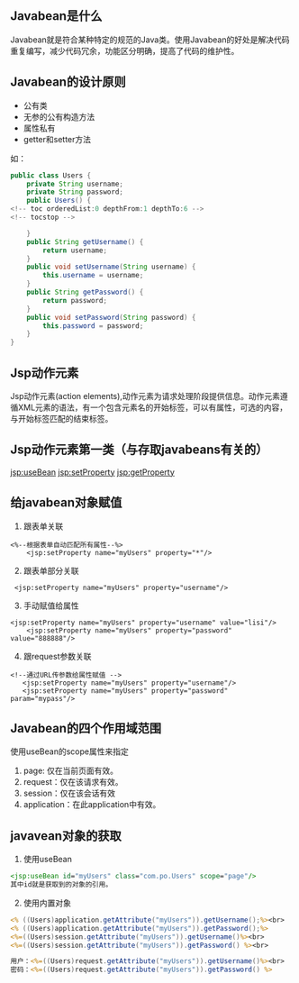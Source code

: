 
<!-- toc orderedList:0 depthFrom:1 depthTo:6 -->
<!-- tocstop -->

## Javabean是什么
Javabean就是符合某种特定的规范的Java类。使用Javabean的好处是解决代码重复编写，减少代码冗余，功能区分明确，提高了代码的维护性。

## Javabean的设计原则
- 公有类
- 无参的公有构造方法
- 属性私有
- getter和setter方法

如：
``` Java
public class Users {
    private String username;
    private String password;
    public Users() {
<!-- toc orderedList:0 depthFrom:1 depthTo:6 -->
<!-- tocstop -->

    }
    public String getUsername() {
        return username;
    }
    public void setUsername(String username) {
        this.username = username;
    }
    public String getPassword() {
        return password;
    }
    public void setPassword(String password) {
        this.password = password;
    }
}
```
## Jsp动作元素
Jsp动作元素(action elements),动作元素为请求处理阶段提供信息。动作元素遵循XML元素的语法，有一个包含元素名的开始标签，可以有属性，可选的内容，与开始标签匹配的结束标签。

## Jsp动作元素第一类（与存取javabeans有关的）
<jsp:useBean> <jsp:setProperty> <jsp:getProperty>

## 给javabean对象赋值
1. 跟表单关联
```
<%--根据表单自动匹配所有属性--%>
    <jsp:setProperty name="myUsers" property="*"/>
```
2. 跟表单部分关联
```
 <jsp:setProperty name="myUsers" property="username"/>
```
3. 手动赋值给属性
```
<jsp:setProperty name="myUsers" property="username" value="lisi"/>
    <jsp:setProperty name="myUsers" property="password" value="888888"/>
```
4. 跟request参数关联
```
<!--通过URL传参数给属性赋值 -->
   <jsp:setProperty name="myUsers" property="username"/>
   <jsp:setProperty name="myUsers" property="password" param="mypass"/>
```

## Javabean的四个作用域范围
使用useBean的scope属性来指定
1. page: 仅在当前页面有效。
2. request：仅在该请求有效。
3. session：仅在该会话有效
4. application：在此application中有效。


## javavean对象的获取
1. 使用useBean
``` Jsp
<jsp:useBean id="myUsers" class="com.po.Users" scope="page"/>
其中id就是获取到的对象的引用。
```
2. 使用内置对象
``` Jsp
<% ((Users)application.getAttribute("myUsers")).getUsername();%><br>
<% ((Users)application.getAttribute("myUsers")).getPassword();%>
<%=((Users)session.getAttribute("myUsers")).getUsername()%><br>
<%=((Users)session.getAttribute("myUsers")).getPassword() %><br>

用户：<%=((Users)request.getAttribute("myUsers")).getUsername()%><br>
密码：<%=((Users)request.getAttribute("myUsers")).getPassword() %>

```

